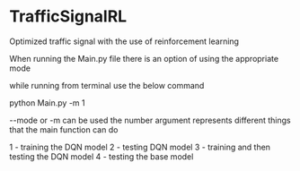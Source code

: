 # TrafficSignalRL
Optimized traffic signal with the use of reinforcement learning

When running the Main.py file there is an option of using the appropriate mode

while running from terminal use the below command

python Main.py -m 1

--mode or -m can be used
the number argument represents different things that the main function can do

1 - training the DQN model
2 - testing DQN model
3 - training and then testing the DQN model
4 - testing the base model